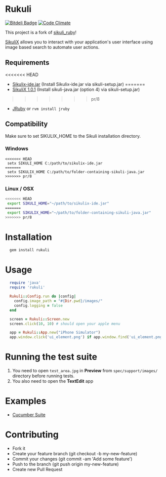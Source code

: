 # Rukuli

[![Bitdeli Badge](https://d2weczhvl823v0.cloudfront.net/andreanastacio/rukuli/trend.png)](https://bitdeli.com/free "Bitdeli Badge")
[![Code Climate](https://codeclimate.com/github/andreanastacio/Rukuli.png)](https://codeclimate.com/github/andreanastacio/Rukuli)

This project is a fork of [sikuli_ruby](https://github.com/chaslemley/sikuli_ruby)!

[SikuliX](http://www.sikulix.com/) allows you to interact with your application's user interface using image based search to automate user actions.

## Requirements
<<<<<<< HEAD
* [Sikulix-ide.jar](https://launchpad.net/sikuli/+download) (Install Sikulix-ide.jar via sikuli-setup.jar)
=======
* [SikuliX 1.0.1](https://launchpad.net/sikuli/+download) (Install sikuli-java.jar (option 4) via sikuli-setup.jar)
>>>>>>> pr/8
* [JRuby](http://jruby.org/download) or ```rvm install jruby```

## Compatibility

Make sure to set SIKULIX_HOME to the Sikuli installation directory.

### Windows

```
<<<<<<< HEAD
 setx SIKULI_HOME C:/path/to/sikulix-ide.jar
=======
 setx SIKULIX_HOME C:/path/to/folder-containing-sikuli-java.jar
>>>>>>> pr/8
```

### Linux / OSX
```bash
<<<<<<< HEAD
 export SIKULI_HOME="~/path/to/sikulix-ide.jar"
=======
 export SIKULIX_HOME="~/path/to/folder-containing-sikuli-java.jar"
>>>>>>> pr/8
```

# Installation
```
  gem install rukuli
```

# Usage

```ruby
  require 'java'
  require 'rukuli'

  Rukuli::Config.run do |config|
    config.image_path = "#{Dir.pwd}/images/"
    config.logging = false
  end

  screen = Rukuli::Screen.new
  screen.click(10, 10) # should open your apple menu

  app = Rukuli::App.new("iPhone Simulator")
  app.window.click('ui_element.png') if app.window.find('ui_element.png')
```

# Running the test suite

1. You need to open `test_area.jpg` in **Preview** from `spec/support/images/` directory
before running tests.
2. You also need to open the **TextEdit** app

# Examples

* [Cucumber Suite](https://github.com/chaslemley/cucumber_sikuli)

# Contributing

* Fork it
* Create your feature branch (git checkout -b my-new-feature)
* Commit your changes (git commit -am 'Add some feature')
* Push to the branch (git push origin my-new-feature)
* Create new Pull Request
